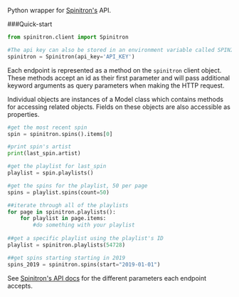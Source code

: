 Python wrapper for [Spinitron's](https://spinitron.com) API.


###Quick-start
```python
from spinitron.client import Spinitron

#The api key can also be stored in an environment variable called SPINITRON_KEY
spinitron = Spinitron(api_key='API_KEY')
```

Each endpoint is represented as a method on the `spinitron` client object. 
These methods accept an id as their first parameter and will pass additional keyword arguments as query parameters when making the HTTP request.

Individual objects are instances of a Model class which contains methods for accessing related objects. 
Fields on these objects are also accessible as properties. 

```python
#get the most recent spin
spin = spinitron.spins().items[0]

#print spin's artist
print(last_spin.artist)

#get the playlist for last_spin
playlist = spin.playlists()

#get the spins for the playlist, 50 per page
spins = playlist.spins(count=50)

##iterate through all of the playlists
for page in spinitron.playlists():
    for playlist in page.items:
        #do something with your playlist
        
##get a specific playlist using the playlist's ID
playlist = spinitron.playlists(54728)

##get spins starting starting in 2019
spins_2019 = spinitron.spins(start="2019-01-01")

```

See [Spinitron's API docs](https://spinitron.github.io/v2api/) for the different parameters each endpoint accepts.


